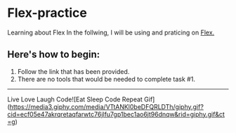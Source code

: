 # Flex-practice
Learning about Flex
In the follwing, I will be using and praticing on [Flex.](https://github.com/alondraosdali/flex-practice) 

## Here's how to begin:
1. Follow the link that has been provided.
2. There are no tools that would be needed to complete task #1.
 

---
Live Love Laugh Code![Eat Sleep Code Repeat Gif] (https://media3.giphy.com/media/VTtANKl0beDFQRLDTh/giphy.gif?cid=ecf05e47akrqretaqfarwtc76jlfu7gp1bec1ao6jt96dnqw&rid=giphy.gif&ct=g)